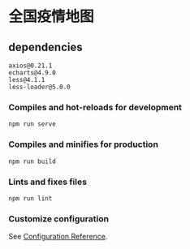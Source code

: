 # 全国疫情地图

## dependencies
```
axios@0.21.1
echarts@4.9.0
less@4.1.1
less-loader@5.0.0
```

### Compiles and hot-reloads for development
```
npm run serve
```

### Compiles and minifies for production
```
npm run build
```

### Lints and fixes files
```
npm run lint
```

### Customize configuration
See [Configuration Reference](https://cli.vuejs.org/config/).
